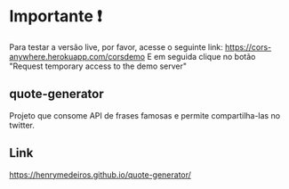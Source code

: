 # Importante :exclamation:
Para testar a versão live, por favor, acesse o seguinte link: https://cors-anywhere.herokuapp.com/corsdemo
E em seguida clique no botão "Request temporary access to the demo server"

## quote-generator
Projeto que consome API de frases famosas e permite compartilha-las no twitter.

## Link
https://henrymedeiros.github.io/quote-generator/
